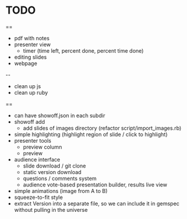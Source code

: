 TODO
=================

==

- pdf with notes
- presenter view
  - timer (time left, percent done, percent time done)
- editing slides
- webpage

--

- clean up js
- clean up ruby


==

- can have showoff.json in each subdir
- showoff add
  - add slides of images directory (refactor script/import_images.rb)
- simple highlighting (highlight region of slide / click to highlight)
- presenter tools
  - preview column
  - preview
- audience interface
  - slide download / git clone
  - static version download
  - questions / comments system
  - audience vote-based presentation builder, results live view
- simple animations (image from A to B)
- squeeze-to-fit style
- extract Version into a separate file, so we can include it in gemspec without pulling in the universe
